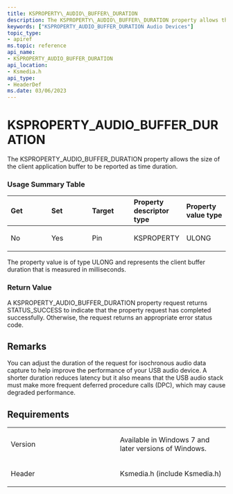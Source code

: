 ```yaml
---
title: KSPROPERTY\_AUDIO\_BUFFER\_DURATION
description: The KSPROPERTY\_AUDIO\_BUFFER\_DURATION property allows the size of the client application buffer to be reported as time duration.
keywords: ["KSPROPERTY_AUDIO_BUFFER_DURATION Audio Devices"]
topic_type:
- apiref
ms.topic: reference
api_name:
- KSPROPERTY_AUDIO_BUFFER_DURATION
api_location:
- Ksmedia.h
api_type:
- HeaderDef
ms.date: 03/06/2023
---
```



# KSPROPERTY\_AUDIO\_BUFFER\_DURATION


The KSPROPERTY\_AUDIO\_BUFFER\_DURATION property allows the size of the client application buffer to be reported as time duration.

### <span id="Usage_Summary_Table"></span><span id="usage_summary_table"></span><span id="USAGE_SUMMARY_TABLE"></span>Usage Summary Table

<table>
<colgroup>
<col width="20%" />
<col width="20%" />
<col width="20%" />
<col width="20%" />
<col width="20%" />
</colgroup>
<thead>
<tr class="header">
<th align="left">Get</th>
<th align="left">Set</th>
<th align="left">Target</th>
<th align="left">Property descriptor type</th>
<th align="left">Property value type</th>
</tr>
</thead>
<tbody>
<tr class="odd">
<td align="left"><p>No</p></td>
<td align="left"><p>Yes</p></td>
<td align="left"><p>Pin</p></td>
<td align="left"><p>KSPROPERTY</p></td>
<td align="left"><p>ULONG</p></td>
</tr>
</tbody>
</table>

 

The property value is of type ULONG and represents the client buffer duration that is measured in milliseconds.

### <span id="Return_Value"></span><span id="return_value"></span><span id="RETURN_VALUE"></span>Return Value

A KSPROPERTY\_AUDIO\_BUFFER\_DURATION property request returns STATUS\_SUCCESS to indicate that the property request has completed successfully. Otherwise, the request returns an appropriate error status code.

## Remarks

You can adjust the duration of the request for isochronous audio data capture to help improve the performance of your USB audio device. A shorter duration reduces latency but it also means that the USB audio stack must make more frequent deferred procedure calls (DPC), which may cause degraded performance.

## Requirements

<table>
<colgroup>
<col width="50%" />
<col width="50%" />
</colgroup>
<tbody>
<tr class="odd">
<td align="left"><p>Version</p></td>
<td align="left"><p>Available in Windows 7 and later versions of Windows.</p></td>
</tr>
<tr class="even">
<td align="left"><p>Header</p></td>
<td align="left">Ksmedia.h (include Ksmedia.h)</td>
</tr>
</tbody>
</table>

 

 





